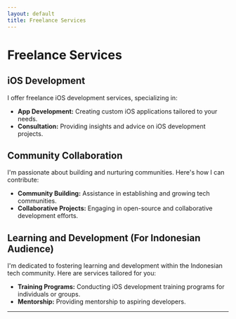 ```yaml
---
layout: default
title: Freelance Services
---
```


# Freelance Services

## iOS Development

I offer freelance iOS development services, specializing in:

- **App Development:** Creating custom iOS applications tailored to your needs.
- **Consultation:** Providing insights and advice on iOS development projects.

## Community Collaboration

I'm passionate about building and nurturing communities. Here's how I can contribute:

- **Community Building:** Assistance in establishing and growing tech communities.
- **Collaborative Projects:** Engaging in open-source and collaborative development efforts.

## Learning and Development (For Indonesian Audience)

I'm dedicated to fostering learning and development within the Indonesian tech community. Here are services tailored for you:

- **Training Programs:** Conducting iOS development training programs for individuals or groups.
- **Mentorship:** Providing mentorship to aspiring developers.

---

